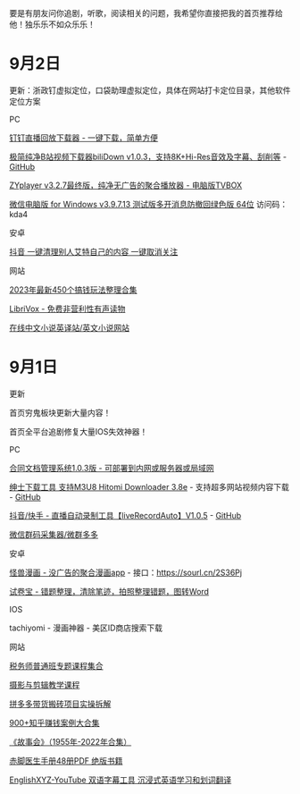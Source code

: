 要是有朋友问你追剧，听歌，阅读相关的问题，我希望你直接把我的首页推荐给他！独乐乐不如众乐乐！

# 9月2日

更新：浙政钉虚拟定位，口袋助理虚拟定位，具体在网站打卡定位目录，其他软件定位方案

PC

[钉钉直播回放下载器 - 一键下载，简单方便](https://www.123pan.com/s/BXT9-IAYmH.html)

[极简纯净B站视频下载器biliDown v1.0.3，支持8K+Hi-Res音效及字幕、刮削等](https://aming.lanzouj.com/i9oOR176igod) - [GitHub](http://zhouql.vip/bilibili/pc/)

[ZYplayer v3.2.7最终版，纯净无广告的聚合播放器 - 电脑版TVBOX](https://aming.lanzouj.com/iyyDt176idmd)

[微信电脑版 for Windows v3.9.7.13 测试版多开消息防撤回绿色版 64位](https://cloud.189.cn/web/share?code=qYzqy23iIVry) 访问码：kda4

安卓

[抖音 一键清理别人艾特自己的内容 一键取消关注](https://aming.lanzouj.com/ixK7f176ii2d)

网站

[2023年最新450个搞钱玩法整理合集](https://www.aliyundrive.com/s/aZR3wcBmok4)

[LibriVox - 免费非营利性有声读物](https://librivox.org/)

[在线中文小说英译站/英文小说网站](https://www.wuxiaworld.com/)

# 9月1日

更新

首页穷鬼板块更新大量内容！

首页全平台追剧修复大量IOS失效神器！

PC

[合同文档管理系统1.0.3版 - 可部署到内网或服务器或局域网](https://aming.lanzouj.com/i7NGN171r74d)

[绅士下载工具 支持M3U8 Hitomi Downloader 3.8e](https://aming.lanzouj.com/iYsem171ra1i) - 支持超多网站视频内容下载 - [GitHub](https://github.com/KurtBestor/Hitomi-Downloader/wiki/Scripts-&-Plugins)

[抖音/快手 - 直播自动录制工具【liveRecordAuto】V1.0.5](https://aming.lanzouj.com/iKalc171r9ta) - [GitHub](https://github.com/OriX6/liveRecordAuto)

[微信群码采集器/微群多多](https://aming.lanzouj.com/i87pC171qeej)

安卓

[怪兽漫画 - 没广告的聚合漫画app](https://aming.lanzouj.com/ijvA5171q8qf) - 接口：https://sourl.cn/2S36Pj

[试卷宝 - 错题整理，清除笔迹，拍照整理错题，图转Word](https://aming.lanzouj.com/ieCd0171q95a)

IOS

tachiyomi - 漫画神器 - 美区ID商店搜索下载

网站

[税务师普通班专题课程集合](https://pan.quark.cn/s/804da1f591ee#/list/share)

[摄影与剪辑教学课程](https://pan.quark.cn/s/a3b96b145313#/list/share)

[拼多多带货搬砖项目实操拆解](https://www.toutiao.com/article/7273504678900482579/)

[900+知乎赚钱案例大合集](https://pan.quark.cn/s/2b7c86e829fe#/list/share)

[《故事会》（1955年-2022年合集）](https://pan.quark.cn/s/93814b0cfbda#/list/share)

[赤脚医生手册48册PDF 绝版书籍](https://www.aliyundrive.com/s/mi6CxkjJYj5)

[EnglishXYZ-YouTube 双语字幕工具 沉浸式英语学习和划词翻译](https://englishxyz.com/)